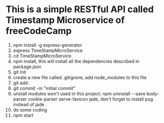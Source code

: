 # This is a simple RESTful API called Timestamp Microservice of freeCodeCamp
1. npm install -g express-generator
2. express TimeStampMicroService
3. cd TimeStampMicroService
4. npm install, this will install all the dependencies described in package.json
5. git init
6. create a new file called .gitignore, add node_modules to this file
7. git add .
8. git commit -m "initial commit"
9. unstall modules won't used in this project: npm uninstall --save body-parser cookie-parser serve-favicon jade, don't forget to install pug instead of jade
10. do some coding
11. npm start
